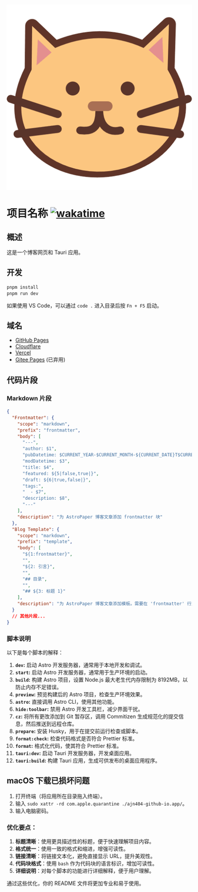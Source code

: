 ![](./app-icon.png)

# 项目名称 [![wakatime](https://wakatime.com/badge/user/018defe3-c72b-44bd-9a7e-3a7605089bf0/project/018df007-4860-4f87-bdb6-017c942ba8c6.svg)](https://wakatime.com/badge/user/018defe3-c72b-44bd-9a7e-3a7605089bf0/project/018df007-4860-4f87-bdb6-017c942ba8c6)

## 概述

这是一个博客网页和 Tauri 应用。

## 开发

```bash
pnpm install
pnpm run dev
```

如果使用 VS Code，可以通过 `code .` 进入目录后按 `Fn + F5` 启动。

## 域名

- [GitHub Pages](https://ajn404.github.io/)
- [Cloudflare](https://ajn404-github-io.pages.dev)
- [Vercel](https://ajn404-github-io.vercel.app)
- [Gitee Pages](https://ajn404.gitee.io/) (已弃用)

## 代码片段

### Markdown 片段

```json
{
  "Frontmatter": {
    "scope": "markdown",
    "prefix": "frontmatter",
    "body": [
      "---",
      "author: $1",
      "pubDatetime: $CURRENT_YEAR-$CURRENT_MONTH-${CURRENT_DATE}T$CURRENT_HOUR:$CURRENT_MINUTE:$CURRENT_SECOND.000Z",
      "modDatetime: $3",
      "title: $4",
      "featured: ${5|false,true|}",
      "draft: ${6|true,false|}",
      "tags:",
      "  - $7",
      "description: $8",
      "---"
    ],
    "description": "为 AstroPaper 博客文章添加 frontmatter 块"
  },
  "Blog Template": {
    "scope": "markdown",
    "prefix": "template",
    "body": [
      "${1:frontmatter}",
      "",
      "${2: 引言}",
      "",
      "## 目录",
      "",
      "## ${3: 标题 1}"
    ],
    "description": "为 AstroPaper 博客文章添加模板。需要在 'frontmatter' 行触发片段模态以插入其他片段。"
  }
  // 其他片段...
}
```

### 脚本说明

以下是每个脚本的解释：

1. **`dev`:** 启动 Astro 开发服务器，通常用于本地开发和调试。
2. **`start`:** 启动 Astro 开发服务器，通常用于生产环境的启动。
3. **`build`:** 构建 Astro 项目，设置 Node.js 最大老生代内存限制为 8192MB，以防止内存不足错误。
4. **`preview`:** 预览构建后的 Astro 项目，检查生产环境效果。
5. **`astro`:** 直接调用 Astro CLI，使用其他功能。
6. **`hide:toolbar`:** 禁用 Astro 开发工具栏，减少界面干扰。
7. **`cz`:** 将所有更改添加到 Git 暂存区，调用 Commitizen 生成规范化的提交信息，然后推送到远程仓库。
8. **`prepare`:** 安装 Husky，用于在提交前运行检查或脚本。
9. **`format:check`:** 检查代码格式是否符合 Prettier 标准。
10. **`format`:** 格式化代码，使其符合 Prettier 标准。
11. **`tauri:dev`:** 启动 Tauri 开发服务器，开发桌面应用。
12. **`tauri:build`:** 构建 Tauri 应用，生成可供发布的桌面应用程序。

## macOS 下载已损坏问题

1. 打开终端（将应用所在目录拖入终端）。
2. 输入 `sudo xattr -rd com.apple.quarantine ./ajn404-github-io.app/`。
3. 输入电脑密码。

### 优化要点：

1. **标题清晰**：使用更具描述性的标题，便于快速理解项目内容。
2. **格式统一**：使用一致的格式和缩进，增强可读性。
3. **链接清晰**：将链接文本化，避免直接显示 URL，提升美观性。
4. **代码块格式**：使用 `bash` 作为代码块的语言标识，增加可读性。
5. **详细说明**：对每个脚本的功能进行详细解释，便于用户理解。

通过这些优化，你的 README 文件将更加专业和易于使用。
